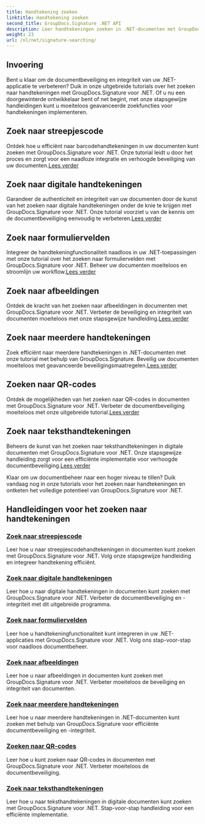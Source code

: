 ```yaml
---
title: Handtekening zoeken
linktitle: Handtekening zoeken
second_title: GroupDocs.Signature .NET API
description: Leer handtekeningen zoeken in .NET-documenten met GroupDocs.Signature voor .NET-tutorials. Verbeter de beveiliging met zoekopdrachten op streepjescodes, digitaal, afbeeldingen, tekst en QR-codes.
weight: 23
url: /nl/net/signature-searching/
---
```

## Invoering

Bent u klaar om de documentbeveiliging en integriteit van uw .NET-applicatie te verbeteren? Duik in onze uitgebreide tutorials over het zoeken naar handtekeningen met GroupDocs.Signature voor .NET. Of u nu een doorgewinterde ontwikkelaar bent of net begint, met onze stapsgewijze handleidingen kunt u moeiteloos geavanceerde zoekfuncties voor handtekeningen implementeren.

## Zoek naar streepjescode
 Ontdek hoe u efficiënt naar barcodehandtekeningen in uw documenten kunt zoeken met GroupDocs.Signature voor .NET. Onze tutorial leidt u door het proces en zorgt voor een naadloze integratie en verhoogde beveiliging van uw documenten.[Lees verder](./search-for-barcode/)

## Zoek naar digitale handtekeningen
 Garandeer de authenticiteit en integriteit van uw documenten door de kunst van het zoeken naar digitale handtekeningen onder de knie te krijgen met GroupDocs.Signature voor .NET. Onze tutorial voorziet u van de kennis om de documentbeveiliging eenvoudig te verbeteren.[Lees verder](./search-for-digital-signatures/)

## Zoek naar formuliervelden
Integreer de handtekeningfunctionaliteit naadloos in uw .NET-toepassingen met onze tutorial over het zoeken naar formuliervelden met GroupDocs.Signature voor .NET. Beheer uw documenten moeiteloos en stroomlijn uw workflow.[Lees verder](./search-for-form-fields/)

## Zoek naar afbeeldingen
 Ontdek de kracht van het zoeken naar afbeeldingen in documenten met GroupDocs.Signature voor .NET. Verbeter de beveiliging en integriteit van documenten moeiteloos met onze stapsgewijze handleiding.[Lees verder](./search-for-images/)

## Zoek naar meerdere handtekeningen
 Zoek efficiënt naar meerdere handtekeningen in .NET-documenten met onze tutorial met behulp van GroupDocs.Signature. Beveilig uw documenten moeiteloos met geavanceerde beveiligingsmaatregelen.[Lees verder](./search-for-multiple-signatures/)

## Zoeken naar QR-codes
 Ontdek de mogelijkheden van het zoeken naar QR-codes in documenten met GroupDocs.Signature voor .NET. Verbeter de documentbeveiliging moeiteloos met onze uitgebreide tutorial.[Lees verder](./search-for-qr-codes/)

## Zoek naar teksthandtekeningen
Beheers de kunst van het zoeken naar teksthandtekeningen in digitale documenten met GroupDocs.Signature voor .NET. Onze stapsgewijze handleiding zorgt voor een efficiënte implementatie voor verhoogde documentbeveiliging.[Lees verder](./search-for-text-signatures/)

Klaar om uw documentbeheer naar een hoger niveau te tillen? Duik vandaag nog in onze tutorials voor het zoeken naar handtekeningen en ontketen het volledige potentieel van GroupDocs.Signature voor .NET.

## Handleidingen voor het zoeken naar handtekeningen
### [Zoek naar streepjescode](./search-for-barcode/)
Leer hoe u naar streepjescodehandtekeningen in documenten kunt zoeken met GroupDocs.Signature voor .NET. Volg onze stapsgewijze handleiding en integreer handtekening efficiënt.
### [Zoek naar digitale handtekeningen](./search-for-digital-signatures/)
Leer hoe u naar digitale handtekeningen in documenten kunt zoeken met GroupDocs.Signature voor .NET. Verbeter de documentbeveiliging en -integriteit met dit uitgebreide programma.
### [Zoek naar formuliervelden](./search-for-form-fields/)
Leer hoe u handtekeningfunctionaliteit kunt integreren in uw .NET-applicaties met GroupDocs.Signature voor .NET. Volg ons stap-voor-stap voor naadloos documentbeheer.
### [Zoek naar afbeeldingen](./search-for-images/)
Leer hoe u naar afbeeldingen in documenten kunt zoeken met GroupDocs.Signature voor .NET. Verbeter moeiteloos de beveiliging en integriteit van documenten.
### [Zoek naar meerdere handtekeningen](./search-for-multiple-signatures/)
Leer hoe u naar meerdere handtekeningen in .NET-documenten kunt zoeken met behulp van GroupDocs.Signature voor efficiënte documentbeveiliging en -integriteit.
### [Zoeken naar QR-codes](./search-for-qr-codes/)
Leer hoe u kunt zoeken naar QR-codes in documenten met GroupDocs.Signature voor .NET. Verbeter moeiteloos de documentbeveiliging.
### [Zoek naar teksthandtekeningen](./search-for-text-signatures/)
Leer hoe u naar teksthandtekeningen in digitale documenten kunt zoeken met GroupDocs.Signature voor .NET. Stap-voor-stap handleiding voor een efficiënte implementatie.